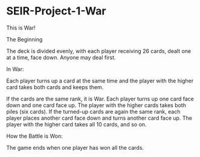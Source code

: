 # SEIR-Project-1-War

This is War!

The Beginning

The deck is divided evenly, with each player receiving 26 cards, dealt one at a time, face down. Anyone may deal first.

In War:

Each player turns up a card at the same time and the player with the higher card takes both cards and keeps them.

If the cards are the same rank, it is War. Each player turns up one card face down and one card face up. The player with the higher cards takes both piles (six cards). If the turned-up cards are again the same rank, each player places another card face down and turns another card face up. The player with the higher card takes all 10 cards, and so on.

How the Battle is Won:

The game ends when one player has won all the cards.
